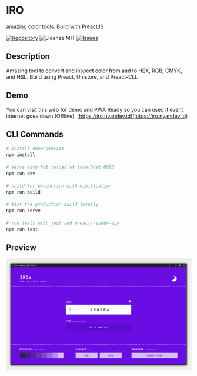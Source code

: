 # IRO
amazing color tools. Build with [PreactJS](https://preactjs.com)

[![Repository](https://img.shields.io/badge/github-iro-green?logo=github&style=flat)](https://github.com/nyancodeid/iro)
![License MIT](https://img.shields.io/github/license/nyancodeid/iro)
[![Issues](https://img.shields.io/github/issues/nyancodeid/iro)](https://github.com/nyancodeid/iro/issues)

## Description
Amazing tool to convert and inspect color from and to HEX, RGB, CMYK, and HSL. Build using Preact, Unistore, and Preact-CLI.

## Demo
You can visit this web for demo and PWA Ready so you can used it event internet goes down (Offline).
[https://iro.nyandev.id](https://iro.nyandev.id)


## CLI Commands

``` bash
# install dependencies
npm install

# serve with hot reload at localhost:8080
npm run dev

# build for production with minification
npm run build

# test the production build locally
npm run serve

# run tests with jest and preact-render-spy 
npm run test
```

## Preview
<p align="center">
  <img alt="IRO" src="screenshot.png" />
</p>
